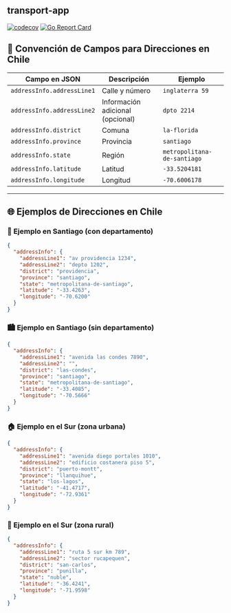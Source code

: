## transport-app

[![codecov](https://codecov.io/gh/Ignaciojeria/transport-app/branch/main/graph/badge.svg)](https://codecov.io/gh/Ignaciojeria/transport-app) [![Go Report Card](https://goreportcard.com/badge/github.com/Ignaciojeria/transport-app)](https://goreportcard.com/report/github.com/Ignaciojeria/transport-app)

## 📌 Convención de Campos para Direcciones en Chile

| Campo en JSON                | Descripción                      | Ejemplo                       |
| ---------------------------- | --------------------------------- | ----------------------------- |
| `addressInfo.addressLine1` | Calle y número                    | `inglaterra 59`             |
| `addressInfo.addressLine2` | Información adicional (opcional)  | `dpto 2214`                 |
| `addressInfo.district`     | Comuna                            | `la-florida`                |
| `addressInfo.province`     | Provincia                         | `santiago`                  |
| `addressInfo.state`        | Región                            | `metropolitana-de-santiago` |
| `addressInfo.latitude`     | Latitud                           | `-33.5204181`               |
| `addressInfo.longitude`    | Longitud                          | `-70.6006178`               |

---

## 🌐 Ejemplos de Direcciones en Chile

### 🏢 Ejemplo en Santiago (con departamento)

```json
{
  "addressInfo": {
    "addressLine1": "av providencia 1234",
    "addressLine2": "depto 1202",
    "district": "providencia",
    "province": "santiago",
    "state": "metropolitana-de-santiago",
    "latitude": "-33.4263",
    "longitude": "-70.6200"
  }
}
```

### 🏙️ Ejemplo en Santiago (sin departamento)

```json
{
  "addressInfo": {
    "addressLine1": "avenida las condes 7890",
    "addressLine2": "",
    "district": "las-condes",
    "province": "santiago",
    "state": "metropolitana-de-santiago",
    "latitude": "-33.4085",
    "longitude": "-70.5666"
  }
}
```

### 🏠 Ejemplo en el Sur (zona urbana)

```json
{
  "addressInfo": {
    "addressLine1": "avenida diego portales 1010",
    "addressLine2": "edificio costanera piso 5",
    "district": "puerto-montt",
    "province": "llanquihue",
    "state": "los-lagos",
    "latitude": "-41.4717",
    "longitude": "-72.9361"
  }
}
```

### 🌿 Ejemplo en el Sur (zona rural)

```json
{
  "addressInfo": {
    "addressLine1": "ruta 5 sur km 789",
    "addressLine2": "sector rucapequen",
    "district": "san-carlos",
    "province": "punilla",
    "state": "nuble",
    "latitude": "-36.4241",
    "longitude": "-71.9598"
  }
}
```
